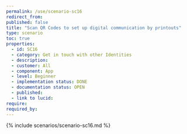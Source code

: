 ```yaml
---
permalink: /use/scenario-sc16
redirect_from: 
published: false
title: "Scan QR Codes to set up digital communication by printouts"
type: scenario
toc: true
properties:
  - id: SC16
  - category: Get in touch with other Identities
  - description:
  - customer: All
  - component: App
  - level: Beginner
  - implementation status: DONE
  - documentation status: OPEN
  - published:
  - link to lucid:
require:
required_by:
---
```


{% include scenarios/scenario-sc16.md %}
